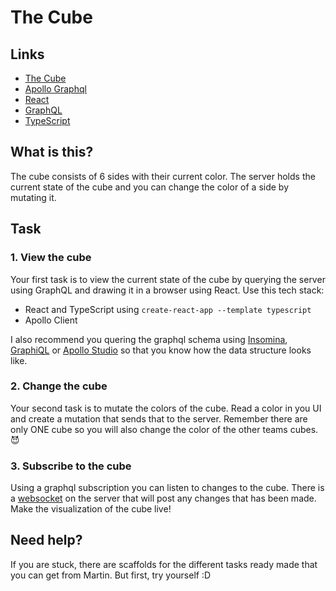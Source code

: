# The Cube

## Links
  - [The Cube](https://thecube.daresaycloud.co/graphql)
  - [Apollo Graphql](https://www.apollographql.com/docs/)
  - [React](https://reactjs.org/docs/getting-started.html)
  - [GraphQL](https://graphql.org/learn/)
  - [TypeScript](https://www.typescriptlang.org/docs/handbook/intro.html)

## What is this?
The cube consists of 6 sides with their current color. The server holds the current state of the cube and you can change the color of a side by mutating it.

## Task
### 1. View the cube

Your first task is to view the current state of the cube by querying the server using GraphQL and drawing it in a browser using React. Use this tech stack:
  - React and TypeScript using `create-react-app --template typescript`
  - Apollo Client

I also recommend you quering the graphql schema using [Insomina](https://insomnia.rest), [GraphiQL](https://github.com/graphql/graphiql) or [Apollo Studio](https://studio.apollographql.com/sandbox?endpoint=http%3A%2F%2Fthecube.daresaycloud.co%2Fgraphql) so that you know how the data structure looks like.

### 2. Change the cube

Your second task is to mutate the colors of the cube. Read a color in you UI and create a mutation that sends that to the server. Remember there are only ONE cube so you will also change the color of the other teams cubes. 😈

### 3. Subscribe to the cube

Using a graphql subscription you can listen to changes to the cube. There is a [websocket](https://thecube.daresaycloud.co/graphql) on the server that will post any changes that has been made. Make the visualization of the cube live!

## Need help?
If you are stuck, there are scaffolds for the different tasks ready made that you can get from Martin. But first, try yourself :D